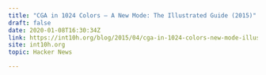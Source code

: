 ```yaml
---
title: "CGA in 1024 Colors – A New Mode: The Illustrated Guide (2015)"
draft: false
date: 2020-01-08T16:30:34Z
link: https://int10h.org/blog/2015/04/cga-in-1024-colors-new-mode-illustrated/?utm_medium=RSS&utm_source=hune
site: int10h.org
topic: Hacker News  

---
```

